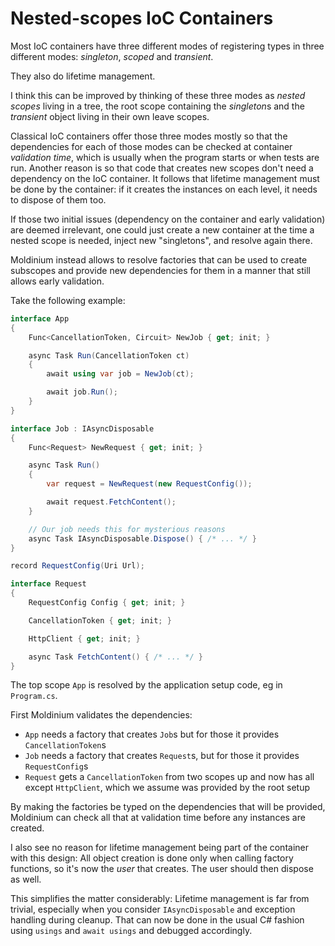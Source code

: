 # Nested-scopes IoC Containers

Most IoC containers have three different modes of registering types in three
different modes: *singleton*, *scoped* and *transient*.

They also do lifetime management.

I think this can be improved by thinking of these three modes as
*nested scopes* living in a tree, the root scope containing the *singleton*s and the *transient* object living in their own leave scopes.

Classical IoC containers offer those three modes mostly so that the dependencies
for each of those modes can be checked at container *validation time*,
which is usually when the program starts or when tests are run.
Another reason is so that code that creates new scopes don't
need a dependency on the IoC container. It follows that lifetime management
must be done by the container: if it creates the instances
on each level, it needs to dispose of them too.

If those two initial issues (dependency on the container and early validation)
are deemed irrelevant, one could just create a new container
at the time a nested scope is needed, inject new "singletons", and resolve again there.

Moldinium instead allows to resolve factories that can be used to create subscopes
and provide new dependencies for them in a manner that still allows early validation.

Take the following example:

```c#
interface App
{
    Func<CancellationToken, Circuit> NewJob { get; init; }

    async Task Run(CancellationToken ct)
    {
        await using var job = NewJob(ct);

        await job.Run();
    }
}

interface Job : IAsyncDisposable
{
    Func<Request> NewRequest { get; init; }

    async Task Run()
    {
        var request = NewRequest(new RequestConfig());

        await request.FetchContent();
    }

    // Our job needs this for mysterious reasons
    async Task IAsyncDisposable.Dispose() { /* ... */ }
}

record RequestConfig(Uri Url);

interface Request
{
    RequestConfig Config { get; init; }

    CancellationToken { get; init; }

    HttpClient { get; init; }

    async Task FetchContent() { /* ... */ }
}
```

The top scope `App` is resolved by the application setup code, eg in `Program.cs`.

First Moldinium validates the dependencies:

- `App` needs a factory that creates `Job`s but for those
  it provides `CancellationToken`s
- `Job` needs a factory that creates `Request`s, but for those it provides `RequestConfig`s
- `Request` gets a `CancellationToken` from two scopes up and now has all except `HttpClient`, which we assume was provided by the root setup

By making the factories be typed on the dependencies that will be provided,
Moldinium can check all that at validation time before any instances are created.

I also see no reason for lifetime management being part of the container with
this design: All object creation is done only when calling factory functions, so
it's now the *user* that creates. The user should then dispose as well.

This simplifies the matter considerably: Lifetime management is far from trivial, especially when you consider `IAsyncDisposable` and exception handling during cleanup. That can now be done in the usual C# fashion using `usings` and `await usings` and debugged accordingly.
